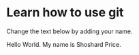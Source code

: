 # Learn how to use git
Change the text below by adding your name.

Hello World. My name is Shoshard Price.
